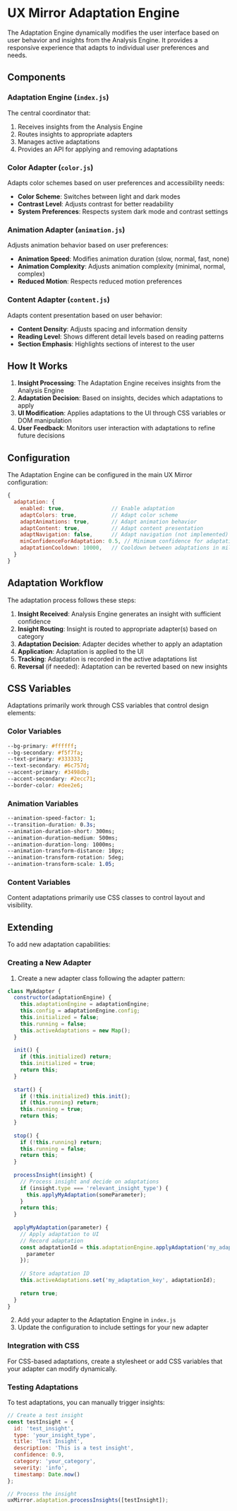 # UX Mirror Adaptation Engine

The Adaptation Engine dynamically modifies the user interface based on user behavior and insights from the Analysis Engine. It provides a responsive experience that adapts to individual user preferences and needs.

## Components

### Adaptation Engine (`index.js`)

The central coordinator that:
1. Receives insights from the Analysis Engine
2. Routes insights to appropriate adapters
3. Manages active adaptations
4. Provides an API for applying and removing adaptations

### Color Adapter (`color.js`)

Adapts color schemes based on user preferences and accessibility needs:

- **Color Scheme**: Switches between light and dark modes
- **Contrast Level**: Adjusts contrast for better readability
- **System Preferences**: Respects system dark mode and contrast settings

### Animation Adapter (`animation.js`)

Adjusts animation behavior based on user preferences:

- **Animation Speed**: Modifies animation duration (slow, normal, fast, none)
- **Animation Complexity**: Adjusts animation complexity (minimal, normal, complex)
- **Reduced Motion**: Respects reduced motion preferences

### Content Adapter (`content.js`)

Adapts content presentation based on user behavior:

- **Content Density**: Adjusts spacing and information density
- **Reading Level**: Shows different detail levels based on reading patterns
- **Section Emphasis**: Highlights sections of interest to the user

## How It Works

1. **Insight Processing**: The Adaptation Engine receives insights from the Analysis Engine
2. **Adaptation Decision**: Based on insights, decides which adaptations to apply
3. **UI Modification**: Applies adaptations to the UI through CSS variables or DOM manipulation
4. **User Feedback**: Monitors user interaction with adaptations to refine future decisions

## Configuration

The Adaptation Engine can be configured in the main UX Mirror configuration:

```javascript
{
  adaptation: {
    enabled: true,               // Enable adaptation
    adaptColors: true,           // Adapt color scheme
    adaptAnimations: true,       // Adapt animation behavior
    adaptContent: true,          // Adapt content presentation
    adaptNavigation: false,      // Adapt navigation (not implemented)
    minConfidenceForAdaptation: 0.5, // Minimum confidence for adaptation
    adaptationCooldown: 10000,   // Cooldown between adaptations in milliseconds
  }
}
```

## Adaptation Workflow

The adaptation process follows these steps:

1. **Insight Received**: Analysis Engine generates an insight with sufficient confidence
2. **Insight Routing**: Insight is routed to appropriate adapter(s) based on category
3. **Adaptation Decision**: Adapter decides whether to apply an adaptation
4. **Application**: Adaptation is applied to the UI
5. **Tracking**: Adaptation is recorded in the active adaptations list
6. **Reversal** (if needed): Adaptation can be reverted based on new insights

## CSS Variables

Adaptations primarily work through CSS variables that control design elements:

### Color Variables

```css
--bg-primary: #ffffff;
--bg-secondary: #f5f7fa;
--text-primary: #333333;
--text-secondary: #6c757d;
--accent-primary: #3498db;
--accent-secondary: #2ecc71;
--border-color: #dee2e6;
```

### Animation Variables

```css
--animation-speed-factor: 1;
--transition-duration: 0.3s;
--animation-duration-short: 300ms;
--animation-duration-medium: 500ms;
--animation-duration-long: 1000ms;
--animation-transform-distance: 10px;
--animation-transform-rotation: 5deg;
--animation-transform-scale: 1.05;
```

### Content Variables

Content adaptations primarily use CSS classes to control layout and visibility.

## Extending

To add new adaptation capabilities:

### Creating a New Adapter

1. Create a new adapter class following the adapter pattern:

```javascript
class MyAdapter {
  constructor(adaptationEngine) {
    this.adaptationEngine = adaptationEngine;
    this.config = adaptationEngine.config;
    this.initialized = false;
    this.running = false;
    this.activeAdaptations = new Map();
  }
  
  init() {
    if (this.initialized) return;
    this.initialized = true;
    return this;
  }
  
  start() {
    if (!this.initialized) this.init();
    if (this.running) return;
    this.running = true;
    return this;
  }
  
  stop() {
    if (!this.running) return;
    this.running = false;
    return this;
  }
  
  processInsight(insight) {
    // Process insight and decide on adaptations
    if (insight.type === 'relevant_insight_type') {
      this.applyMyAdaptation(someParameter);
    }
    return this;
  }
  
  applyMyAdaptation(parameter) {
    // Apply adaptation to UI
    // Record adaptation
    const adaptationId = this.adaptationEngine.applyAdaptation('my_adaptation', {
      parameter
    });
    
    // Store adaptation ID
    this.activeAdaptations.set('my_adaptation_key', adaptationId);
    
    return true;
  }
}
```

2. Add your adapter to the Adaptation Engine in `index.js`
3. Update the configuration to include settings for your new adapter

### Integration with CSS

For CSS-based adaptations, create a stylesheet or add CSS variables that your adapter can modify dynamically.

### Testing Adaptations

To test adaptations, you can manually trigger insights:

```javascript
// Create a test insight
const testInsight = {
  id: 'test_insight',
  type: 'your_insight_type',
  title: 'Test Insight',
  description: 'This is a test insight',
  confidence: 0.9,
  category: 'your_category',
  severity: 'info',
  timestamp: Date.now()
};

// Process the insight
uxMirror.adaptation.processInsights([testInsight]);
